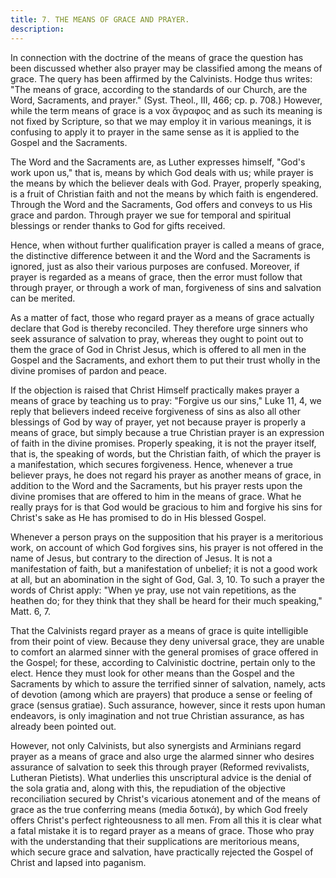 ```yaml
---
title: 7. THE MEANS OF GRACE AND PRAYER.
description: 
---
```


In connection with the doctrine of the means of grace the question has been discussed whether also prayer may be classified among the means of grace. The query has been affirmed by the Calvinists. Hodge thus writes: "The means of grace, according to the standards of our Church, are the Word, Sacraments, and prayer." (Syst. Theol., III, 466; cp. p. 708.) However, while the term means of grace is a vox ἄγραφος and as such its meaning is not fixed by Scripture, so that we may employ it in various meanings, it is confusing to apply it to prayer in the same sense as it is applied to the Gospel and the Sacraments.

The Word and the Sacraments are, as Luther expresses himself, "God's work upon us," that is, means by which God deals with us; while prayer is the means by which the believer deals with God. Prayer, properly speaking, is a fruit of Christian faith and not the means by which faith is engendered. Through the Word and the Sacraments, God offers and conveys to us His grace and pardon. Through prayer we sue for temporal and spiritual blessings or render thanks to God for gifts received.

Hence, when without further qualification prayer is called a means of grace, the distinctive difference between it and the Word and the Sacraments is ignored, just as also their various purposes are confused. Moreover, if prayer is regarded as a means of grace, then the error must follow that through prayer, or through a work of man, forgiveness of sins and salvation can be merited.

As a matter of fact, those who regard prayer as a means of grace actually declare that God is thereby reconciled. They therefore urge sinners who seek assurance of salvation to pray, whereas they ought to point out to them the grace of God in Christ Jesus, which is offered to all men in the Gospel and the Sacraments, and exhort them to put their trust wholly in the divine promises of pardon and peace.

If the objection is raised that Christ Himself practically makes prayer a means of grace by teaching us to pray: "Forgive us our sins," Luke 11, 4, we reply that believers indeed receive forgiveness of sins as also all other blessings of God by way of prayer, yet not because prayer is properly a means of grace, but simply because a true Christian prayer is an expression of faith in the divine promises. Properly speaking, it is not the prayer itself, that is, the speaking of words, but the Christian faith, of which the prayer is a manifestation, which secures forgiveness. Hence, whenever a true believer prays, he does not regard his prayer as another means of grace, in addition to the Word and the Sacraments, but his prayer rests upon the divine promises that are offered to him in the means of grace. What he really prays for is that God would be gracious to him and forgive his sins for Christ's sake as He has promised to do in His blessed Gospel.

Whenever a person prays on the supposition that his prayer is a meritorious work, on account of which God forgives sins, his prayer is not offered in the name of Jesus, but contrary to the direction of Jesus. It is not a manifestation of faith, but a manifestation of unbelief; it is not a good work at all, but an abomination in the sight of God, Gal. 3, 10. To such a prayer the words of Christ apply: "When ye pray, use not vain repetitions, as the heathen do; for they think that they shall be heard for their much speaking," Matt. 6, 7.

That the Calvinists regard prayer as a means of grace is quite intelligible from their point of view. Because they deny universal grace, they are unable to comfort an alarmed sinner with the general promises of grace offered in the Gospel; for these, according to Calvinistic doctrine, pertain only to the elect. Hence they must look for other means than the Gospel and the Sacraments by which to assure the terrified sinner of salvation, namely, acts of devotion (among which are prayers) that produce a sense or feeling of grace (sensus gratiae). Such assurance, however, since it rests upon human endeavors, is only imagination and not true Christian assurance, as has already been pointed out.

However, not only Calvinists, but also synergists and Arminians regard prayer as a means of grace and also urge the alarmed sinner who desires assurance of salvation to seek this through prayer (Reformed revivalists, Lutheran Pietists). What underlies this unscriptural advice is the denial of the sola gratia and, along with this, the repudiation of the objective reconciliation secured by Christ's vicarious atonement and of the means of grace as the true conferring means (media δοτικά), by which God freely offers Christ's perfect righteousness to all men. From all this it is clear what a fatal mistake it is to regard prayer as a means of grace. Those who pray with the understanding that their supplications are meritorious means, which secure grace and salvation, have practically rejected the Gospel of Christ and lapsed into paganism.
